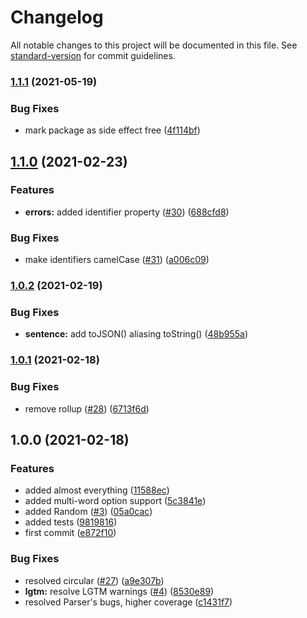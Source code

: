 # Changelog

All notable changes to this project will be documented in this file. See [standard-version](https://github.com/conventional-changelog/standard-version) for commit guidelines.

### [1.1.1](https://github.com/skyra-project/tags/compare/v1.1.0...v1.1.1) (2021-05-19)

### Bug Fixes

-   mark package as side effect free ([4f114bf](https://github.com/skyra-project/tags/commit/4f114bf6d33cd3ef29596a4a5ede84a3779b8c4c))

## [1.1.0](https://github.com/skyra-project/tags/compare/v1.0.2...v1.1.0) (2021-02-23)

### Features

-   **errors:** added identifier property ([#30](https://github.com/skyra-project/tags/issues/30)) ([688cfd8](https://github.com/skyra-project/tags/commit/688cfd89ae8be2e5c6cf591af2d8b598730fb213))

### Bug Fixes

-   make identifiers camelCase ([#31](https://github.com/skyra-project/tags/issues/31)) ([a006c09](https://github.com/skyra-project/tags/commit/a006c09e9817a01242c0aa3a6386c7d0d8a27d66))

### [1.0.2](https://github.com/skyra-project/tags/compare/v1.0.1...v1.0.2) (2021-02-19)

### Bug Fixes

-   **sentence:** add toJSON() aliasing toString() ([48b955a](https://github.com/skyra-project/tags/commit/48b955a3d673b90dcebaa62893bc8a67ab79dcc8))

### [1.0.1](https://github.com/skyra-project/tags/compare/v1.0.0...v1.0.1) (2021-02-18)

### Bug Fixes

-   remove rollup ([#28](https://github.com/skyra-project/tags/issues/28)) ([6713f6d](https://github.com/skyra-project/tags/commit/6713f6d169a2d548823aee4f195519a0bde55cc0))

## 1.0.0 (2021-02-18)

### Features

-   added almost everything ([11588ec](https://github.com/skyra-project/tags/commit/11588ec306addf46a817455d4828055e32e6c780))
-   added multi-word option support ([5c3841e](https://github.com/skyra-project/tags/commit/5c3841e8893e77f751b8d8f906ba121ba90422fa))
-   added Random ([#3](https://github.com/skyra-project/tags/issues/3)) ([05a0cac](https://github.com/skyra-project/tags/commit/05a0cac1df0b5b4c821cc5a3d957cdf93b7fe090))
-   added tests ([9819816](https://github.com/skyra-project/tags/commit/9819816b3eb83660eadb15f5371649f500713c6f))
-   first commit ([e872f10](https://github.com/skyra-project/tags/commit/e872f10555b6b810c7c381eb1f3b23e740689595))

### Bug Fixes

-   resolved circular ([#27](https://github.com/skyra-project/tags/issues/27)) ([a9e307b](https://github.com/skyra-project/tags/commit/a9e307b638a62ff28f1bbb0e38f2734004d4aaa9))
-   **lgtm:** resolve LGTM warnings ([#4](https://github.com/skyra-project/tags/issues/4)) ([8530e89](https://github.com/skyra-project/tags/commit/8530e896ecc9e474916746f052782fae52657beb))
-   resolved Parser's bugs, higher coverage ([c1431f7](https://github.com/skyra-project/tags/commit/c1431f73022172feda293e35fc005ff996ae41da))
